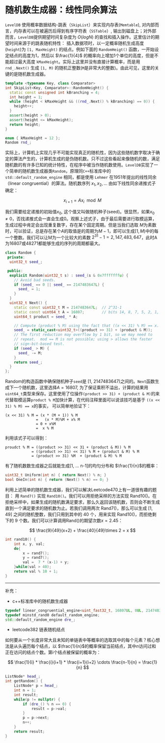 # 随机数生成器：线性同余算法

`LevelDB` 使用概率数据结构-跳表（`SkipList`）来实现内存表(`Memtable`), 对内部而言，内存表可以在被遍历后得到有序字符表（`SSTable`）, 输出到磁盘上；对外部而言，`LevelDB`提供期望时间复杂度为 $O(log N)$ 的查找和插入操作。这里估计的期望时间来源于的跳表随机特性： 插入数据项时，以一定概率随机生成高度(`height`)为 `[1, MaxHeight)` 的结点。例如下面的 `RandomHeigt()` 函数，一开始设定结点的高度为1，然后以 $\frac{1}{4}$ 的概率向上增加1个单位的高度，但是不能超过最大高度 `kMaxHeight`。实际上这里并没有直接计算概率，而是用 `rnd_.Next()` 生成 `[1, M)` 的随机正整数(`M`是非常大的整数)。由此可见，这里的关键的是随机数生成器。

```c++
template <typename Key, class Comparator>
int SkipList<Key, Comparator>::RandomHeight() {
  static const unsigned int kBranching = 4;
  int height = 1;
  while (height < kMaxHeight && ((rnd_.Next() % kBranching) == 0)) {
    height++;
  }
  assert(height > 0);
  assert(height <= kMaxHeight);
  return height;
}

enum { kMaxHeight = 12 };
Random rnd_;
```

实际上，计算机上实现几乎不可能实现真正的随机性，因为这些随机数字取决于确定的算法产生的，计算机生成的是伪随机数。只不过这些看起来像随机的数，满足随机数的有许多已知的统计特性，在程序中被当作随机数使用。`LevelDB`实现了一个简单的随机数生成器类`Random`，原理同`C++`标准库中的 `std::default_random_engine` 相同，都是使用 `Lehmer` 在1951年提出的线性同余（linear congruential）的算法。随机数序列 $x_1, x_2, ...$ 由如下线性同余递推式子确定：

$$ x_{i+1} = Ax_i \mod M $$

我们需要给定递推的初始值$x_0$, 这个值又叫做随机种子(seed)。很显然，如果$x_0 \neq 0$，否找递推式会一直会生成0。观察上述式子，由于最后需要进行取模运算，生成过程中肯定会出现重复数字，存在某个固定周期。但是当我们选取 $M$为素数时，可以验证，总是存在某个$A$的取值是的周期为$M-1$，即可以生成$[1, M)$中的每一个整数。我们可以让M为一个比较大的素数 $2^{31}-1 = 2,147,483,647$，此时A为16807或48271都能够生成的序列的周期都最大。

```c++
class Random {
 private:
  uint32_t seed_;

 public:
  explicit Random(uint32_t s) : seed_(s & 0x7fffffffu) {
    // Avoid bad seeds.
    if (seed_ == 0 || seed_ == 2147483647L) {
      seed_ = 1;
    }
  }
  uint32_t Next() {
    static const uint32_t M = 2147483647L;  // 2^31-1
    static const uint64_t A = 16807;        // bits 14, 8, 7, 5, 2, 1, 0
    uint64_t product = seed_ * A;

    // Compute (product % M) using the fact that ((x << 31) % M) == x.
    seed_ = static_cast<uint32_t>((product >> 31) + (product & M));
    // The first reduction may overflow by 1 bit, so we may need to
    // repeat.  mod == M is not possible; using > allows the faster
    // sign-bit-based test.
    if (seed_ > M) {
      seed_ -= M;
    }
    return seed_;
  }
};
```

Random的构造函数中确保随机种子`seed`是 [1, 2147483647)之间的。`Next`函数生成下一个随机数，这里选择$A = 16807$, 为了保证乘积不溢出，计算的结果用`uint64_t`类型来保存。这里使用了位操作`(product >> 31) + (product & M)`的来代替取模运算`product % M`加快计算，在代码注释里面可以说该技巧是基于 `((x << 31) % M) == x`的事实， 可以简单地验证下：

```
(x << 31) % M = (x * (M + 1)) % M 
              =   (x * M)%M + x% M 
              = 0 + x%M 
              =  x % M  
```

利用该式子可以得到：

```
proudct % M = ((product >> 31) << 31 + (product & M)) % M
            = ((product >> 31) << 31) % M + (product & M) % M
            = (product >> 31) %M  + (product & M) % M
```

有了随机数数生成器之后就能生成[1, ... n-1]的均匀分布和 $\frac{1}{n}$的概率：
```c++
uint32_t Uniform(int n) { return Next() % n; }
bool OneIn(int n) { return (Next() % n) == 0; }
```

利用上述简单的随机数生成器，我们可以解决Leetcode470上有一道很有趣的题目： 用 `Rand7()` 实现 `Rand10()`。我们可以用拒绝采样的方法实现 Rand10()。在拒绝采样中，如果生成的随机数满足要求，那么久返回该随机数，否则会不断生成直到一个满足要求的随机数为止。若我们调用两次 Rand7()，那么可以生成 [1, 49] 之间的随机整数，我们只用到其中的 40 个，用来实现 Rand10()，而拒绝剩下的 9 个数。我们可以计算调用Rand()的期望次数$x = 2.45$：

$$
\frac{9}{49}(x+2) + \frac{40}{49}\times 2 = x
$$



```c++
int rand10() {
    int x, y, val;
    do{
        x = rand7();
        y = rand7();    
        val =  7 * (x-1) + y;
    }while(val > 40);
    return val % 10 + 1;
}
```

---
补充：

- c++标准库中的随机数生成器

```c++
typedef linear_congruential_engine<uint_fast32_t, 16807UL, 0UL, 2147483647UL> minstd_rand0;
typedef minstd_rand0 default_random_engine;
std::default_random_engine dre_; 
```

- leetcode382 链表随机结点

如何要从一个长度非常大且未知的单链表中等概率的选取其中的每个元素？核心想法是从头遍历每个结点，以 $\frac{1}{n}$的概率保留当前结点，其中$n$访问过和正在访问的结点个数。第i个结点被保留的概率为：

$$
\frac{1}{i} * \frac{i}{i+1} * \frac{i+1}{i+2} \cdots \frac{n-1}{n} = \frac{1}{n}
$$

```c++
ListNode* head_;
int getRandom() {
    ListNode* p = head_;
    int n = 1;
    int result;
    while(p != nullptr) {
        if (dre_() % n == 0) {
            result = p->val;
        } 
        p = p->next;
        n++;
    }
    return result;
}
```